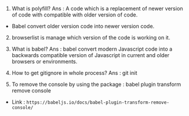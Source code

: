 1. What is polyfill?
Ans : A code which is a replacement of newer version of code with compatible with older version of code.

* Babel convert older version code into newer version code.

2. browserlist is manage which version of the code is working on it.

3. What is babel?
Ans : babel convert modern Javascript code into a backwards compatible version of Javascript in current and older browsers or environments.

4. How to get gitignore in whole process?
Ans : git init

5. To remove the console by using the package : 
babel plugin transform remove console
* Link  : `https://babeljs.io/docs/babel-plugin-transform-remove-console/`




